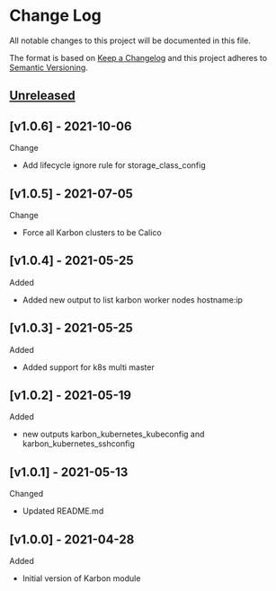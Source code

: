 # Change Log

All notable changes to this project will be documented in this file.

The format is based on [Keep a Changelog](http://keepachangelog.com/) and this
project adheres to [Semantic Versioning](http://semver.org/).

<a name="unreleased"></a>
## [Unreleased]

<a name="v1.0.6"></a>
## [v1.0.6] - 2021-10-06

Change
- Add lifecycle ignore rule for storage_class_config

<a name="v1.0.5"></a>
## [v1.0.5] - 2021-07-05

Change
- Force all Karbon clusters to be Calico

<a name="v1.0.4"></a>
## [v1.0.4] - 2021-05-25

Added
- Added new output to list karbon worker nodes hostname:ip

<a name="v1.0.3"></a>
## [v1.0.3] - 2021-05-25

Added
- Added support for k8s multi master

<a name="v1.0.2"></a>
## [v1.0.2] - 2021-05-19

Added
- new outputs karbon_kubernetes_kubeconfig and karbon_kubernetes_sshconfig


<a name="v1.0.1"></a>
## [v1.0.1] - 2021-05-13

Changed
- Updated README.md


<a name="v1.0.0"></a>
## [v1.0.0] - 2021-04-28

Added
- Initial version of Karbon module

[Unreleased]: https://github.com/Aristocrat-B2B/terraform-nutanix-karbon/compare/v1.0.0...HEAD
